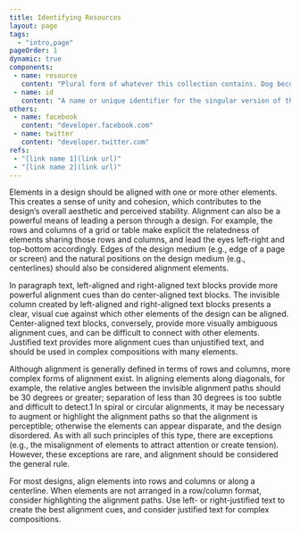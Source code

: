```yaml
--- 
title: Identifying Resources
layout: page
tags: 
  - "intro,page" 
pageOrder: 1
dynamic: true
components: 
 - name: resource
   content: "Plural form of whatever this collection contains. Dog becomes /dogs, for example"
 - name: id
   content: "A name or unique identifier for the singular version of this resource. A dog with id 1234 becomes /dogs/1234"
others: 
 - name: facebook
   content: "developer.facebook.com"
 - name: twitter
   content: "developer.twitter.com"
refs: 
 - "[link name 1](link url)"
 - "[link name 2](link url)"
---			     
```


Elements in a design should be aligned with one or more other elements. This creates a sense of unity and cohesion, which contributes to the design’s overall aesthetic and perceived stability. Alignment can also be a powerful means of leading a person through a design. For example, the rows and columns of a grid or table make explicit the relatedness of elements sharing those rows and columns, and lead the eyes left-right and top-bottom accordingly. Edges of the design medium (e.g., edge of a page or screen) and the natural positions on the design medium (e.g., centerlines) should also be considered alignment elements.

In paragraph text, left-aligned and right-aligned text blocks provide more powerful alignment cues than do center-aligned text blocks. The invisible column created by left-aligned and right-aligned text blocks presents a clear, visual cue against which other elements of the design can be aligned. Center-aligned text blocks, conversely, provide more visually ambiguous alignment cues, and can be difficult to connect with other elements. Justified text provides more alignment cues than unjustified text, and should be used in complex compositions with many elements.

Although alignment is generally defined in terms of rows and columns, more complex forms of alignment exist. In aligning elements along diagonals, for example, the relative angles between the invisible alignment paths should be 30 degrees or greater; separation of less than 30 degrees is too subtle and difficult to detect.1 In spiral or circular alignments, it may be necessary to augment or highlight the alignment paths so that the alignment is perceptible; otherwise the elements can appear disparate, and the design disordered. As with all such principles of this type, there are exceptions (e.g., the misalignment of elements to attract attention or create tension). However, these exceptions are rare, and alignment should be considered the general rule.

For most designs, align elements into rows and columns
or along a centerline. When elements are not arranged in a row/column format, consider highlighting the alignment paths. Use left- or right-justified text to create the best alignment cues, and consider justified text for complex compositions.